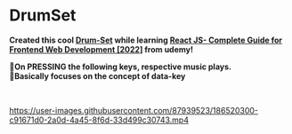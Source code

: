 # DrumSet

**Created this cool [Drum-Set](https://kirti-gupta12.github.io/DrumSet/) while learning [React JS- Complete Guide for Frontend Web Development [2022]](https://www.udemy.com/course/react-js-a-complete-guide-for-frontend-web-development/) from udemy!**

**🔸On PRESSING the following keys, respective music plays.<br>
🔸Basically focuses on the concept of data-key**

<br>

https://user-images.githubusercontent.com/87939523/186520300-c91671d0-2a0d-4a45-8f6d-33d499c30743.mp4
